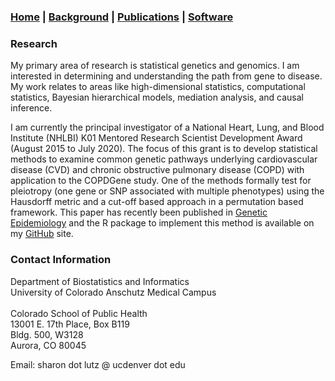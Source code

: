 ### [Home](https://SharonLutz.github.io) | [Background](https://SharonLutz.github.io/background) | [Publications](https://SharonLutz.github.io/research) | [Software](https://SharonLutz.github.io/software)

### Research    
My primary area of research is statistical genetics and genomics. I am interested in determining and understanding the path from gene to disease. My work relates to areas like high-dimensional statistics, computational statistics, Bayesian hierarchical models, mediation analysis, and causal inference.

I am currently the principal investigator of a National Heart, Lung, and Blood Institute (NHLBI) K01 Mentored Research Scientist Development Award (August 2015 to July 2020). The focus of this grant is to develop statistical methods to examine common genetic pathways underlying cardiovascular disease (CVD) and chronic obstructive pulmonary disease (COPD) with application to the COPDGene study. One of the methods formally test for pleiotropy (one gene or SNP associated with multiple phenotypes) using the Hausdorff metric and a cut-off based approach in a permutation based framework. This paper has recently been published in [Genetic Epidemiology](https://www.ncbi.nlm.nih.gov/pmc/articles/PMC5472207/) and the R package to implement this method is available on my [GitHub](https://github.com/SharonLutz/pleiotropy) site.

### Contact Information  
Department of Biostatistics and Informatics	<br> 
University of Colorado Anschutz Medical Campus	<br> 			
Colorado School of Public Health <br> 
13001 E. 17th Place, Box B119 <br> 
Bldg. 500, W3128 <br> 
Aurora, CO 80045 <br> 

Email: sharon dot lutz @ ucdenver dot edu
